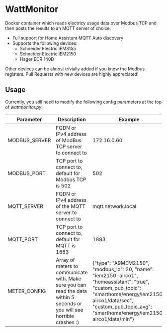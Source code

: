 # WattMonitor
Docker container which reads electricy usage data over Modbus TCP and then posts the results to an MQTT server of choice.
 * Full support for Home Assistant MQTT Auto discovery
 * Supports the following devices:
     * Schneider Electric iEM3155
     * Schneider Electric iEM2150
     * Hager ECR 140D

Other devices can be almost trivially added if you know the Modbus registers. Pull Requests with new devices are highly appreciated!

## Usage
Currently, you still need to modify the following config parameters at the top of *wattmonitor.py*:

| Parameter | Description | Example |
| --------- | ----------- | ------- |
| MODBUS_SERVER | FQDN or IPv4 address of ModBus TCP server to connect to | 172.16.0.60 |
| MODBUS_PORT | TCP port to connect to, default for Modbus TCP is 502 | 502 |
| MQTT_SERVER | FQDN or IPv4 address of the MQTT server to connect to | mqtt.network.local |
| MQTT_PORT | TCP port to connect to, default for MQTT is 1883 | 1883 |
| METER_CONFIG | Array of meters to communicate with. Make sure you can read the data within 5 seconds or you will see horrible crashes :) | {"type": "A9MEM2150", "modbus_id": 20, "name": "iem2150-airco1", "homeassistant": "true", "custom_pub_topic": "smarthome/energy/iem2150-airco1/data/sec", "custom_pub_topic_avg": "smarthome/energy/iem2150-airco1/data/min"} |
